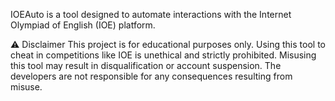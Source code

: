 IOEAuto is a tool designed to automate interactions with the Internet Olympiad of English (IOE) platform.

⚠️ Disclaimer
This project is for educational purposes only. Using this tool to cheat in competitions like IOE is unethical and strictly prohibited. Misusing this tool may result in disqualification or account suspension. The developers are not responsible for any consequences resulting from misuse.
